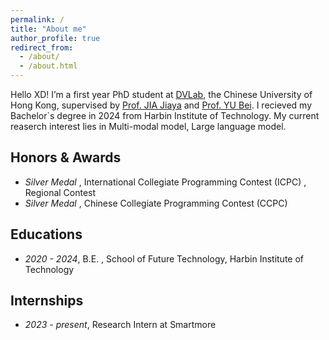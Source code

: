 ```yaml
---
permalink: /
title: "About me"
author_profile: true
redirect_from: 
  - /about/
  - /about.html
---
```





Hello XD! I’m a first year PhD student at [DVLab](https://www.dvlab.ai/), the Chinese University of Hong Kong, supervised by [Prof. JIA Jiaya](https://jiaya.me/home) and [Prof. YU Bei](https://www.cse.cuhk.edu.hk/~byu/). I recieved my Bachelor`s degree in 2024 from Harbin Institute of Technology. My current reaserch interest lies in Multi-modal model, Large language model.


Honors & Awards
------
- *Silver Medal* ,  International Collegiate Programming Contest (ICPC) , Regional Contest
- *Silver Medal* ,  Chinese Collegiate Programming Contest (CCPC)

Educations
------
- *2020 - 2024*, B.E. ,  School of Future Technology, Harbin Institute of Technology 

Internships
------
- *2023 - present*, Research Intern at Smartmore
